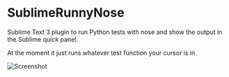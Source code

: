 SublimeRunnyNose
================

Sublime Text 3 plugin to run Python tests with nose and show the output in the Sublime quick panel.

At the moment it just runs whatever test function your cursor is in.

![Screenshot](https://raw.github.com/harveyr/SublimeRunnyNose/master/screenshot.png)
